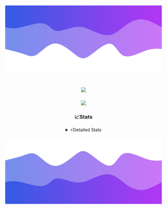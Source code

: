 ![Header](./header.png)
<div align="center">

<h1 align="center">
  <a href="https://git.io/typing-svg">
    <img src="https://readme-typing-svg.herokuapp.com/?lines=Hello,+There!+%F0%9F%91%8B;This+is+chicho.;Owner+on+Ocean;&center=true&size=25">
  </a>
</h1>
  
<p align="center">
  <img src="https://lanyard.cnrad.dev/api/852683595378196480" />
</p>

### 📈Stats
<details>
    <summary> ⚡Detailed Stats</summary>
    <br/>

<!--START_SECTION:waka-->
![Code Time](http://img.shields.io/badge/Code%20Time-447%20hrs%2041%20mins-blue)

![Profile Views](http://img.shields.io/badge/Profile%20Views-22-blue)

**🐱 My GitHub Data** 

> 📦 43.6 kB Used in GitHub's Storage 
 > 
> 🏆 40 Contributions in the Year 2023
 > 
> 🚫 Not Opted to Hire
 > 
> 📜 9 Public Repositories 
 > 
> 🔑 8 Private Repositories 
 > 
**I'm a Night 🦉** 

```text
🌞 Morning                17 commits          █░░░░░░░░░░░░░░░░░░░░░░░░   05.45 % 
🌆 Daytime                34 commits          ███░░░░░░░░░░░░░░░░░░░░░░   10.90 % 
🌃 Evening                150 commits         ████████████░░░░░░░░░░░░░   48.08 % 
🌙 Night                  111 commits         █████████░░░░░░░░░░░░░░░░   35.58 % 
```
📅 **I'm Most Productive on Tuesday** 

```text
Monday                   19 commits          ██░░░░░░░░░░░░░░░░░░░░░░░   06.09 % 
Tuesday                  73 commits          ██████░░░░░░░░░░░░░░░░░░░   23.40 % 
Wednesday                58 commits          █████░░░░░░░░░░░░░░░░░░░░   18.59 % 
Thursday                 44 commits          ████░░░░░░░░░░░░░░░░░░░░░   14.10 % 
Friday                   36 commits          ███░░░░░░░░░░░░░░░░░░░░░░   11.54 % 
Saturday                 31 commits          ██░░░░░░░░░░░░░░░░░░░░░░░   09.94 % 
Sunday                   51 commits          ████░░░░░░░░░░░░░░░░░░░░░   16.35 % 
```


📊 **This Week I Spent My Time On** 

```text
🕑︎ Time Zone: America/Argentina/Buenos_Aires

💬 Programming Languages: 
HTML                     10 hrs 30 mins      █████████████░░░░░░░░░░░░   51.94 % 
JavaScript               4 hrs 21 mins       █████░░░░░░░░░░░░░░░░░░░░   21.54 % 
Python                   3 hrs 45 mins       █████░░░░░░░░░░░░░░░░░░░░   18.60 % 
CSS                      58 mins             █░░░░░░░░░░░░░░░░░░░░░░░░   04.80 % 
JSON                     36 mins             █░░░░░░░░░░░░░░░░░░░░░░░░   02.97 % 

🔥 Editors: 
VS Code                  20 hrs 14 mins      █████████████████████████   100.00 % 

🐱‍💻 Projects: 
Unknown Project          12 hrs 24 mins      ███████████████░░░░░░░░░░   61.34 % 
ArgBuyReps               6 hrs 30 mins       ████████░░░░░░░░░░░░░░░░░   32.17 % 
Coder                    42 mins             █░░░░░░░░░░░░░░░░░░░░░░░░   03.47 % 
ArgenBuyReps             27 mins             █░░░░░░░░░░░░░░░░░░░░░░░░   02.23 % 
3HU62LE9                 9 mins              ░░░░░░░░░░░░░░░░░░░░░░░░░   00.79 % 

💻 Operating System: 
Windows                  20 hrs 14 mins      █████████████████████████   100.00 % 
```

**I Mostly Code in JavaScript** 

```text
JavaScript               8 repos             ████████░░░░░░░░░░░░░░░░░   30.77 % 
CSS                      4 repos             ████░░░░░░░░░░░░░░░░░░░░░   15.38 % 
HTML                     3 repos             ███░░░░░░░░░░░░░░░░░░░░░░   11.54 % 
C#                       2 repos             ██░░░░░░░░░░░░░░░░░░░░░░░   07.69 % 
Batchfile                1 repo              █░░░░░░░░░░░░░░░░░░░░░░░░   03.85 % 
```




 Last Updated on 12/10/2023 23:12:21 UTC
<!--END_SECTION:waka-->
</details>

![Footer](./footer.png)
